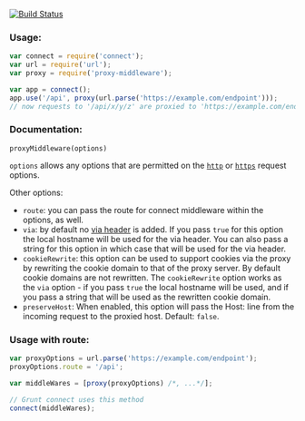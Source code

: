[![Build Status](https://secure.travis-ci.org/andrewrk/node-proxy-middleware.png)](http://travis-ci.org/andrewrk/node-proxy-middleware)

### Usage:

```js
var connect = require('connect');
var url = require('url');
var proxy = require('proxy-middleware');

var app = connect();
app.use('/api', proxy(url.parse('https://example.com/endpoint')));
// now requests to '/api/x/y/z' are proxied to 'https://example.com/endpoint/x/y/z'
```

### Documentation:

`proxyMiddleware(options)`

`options` allows any options that are permitted on the [`http`](http://nodejs.org/api/http.html#http_http_request_options_callback) or [`https`](http://nodejs.org/api/https.html#https_https_request_options_callback) request options.

Other options:
- `route`: you can pass the route for connect middleware within the options, as well.
- `via`: by default no [via header](http://www.w3.org/Protocols/rfc2616/rfc2616-sec14.html#sec14.45) is added. If you pass `true` for this option the local hostname will be used for the via header. You can also pass a string for this option in which case that will be used for the via header.
- `cookieRewrite`: this option can be used to support cookies via the proxy by rewriting the cookie domain to that of the proxy server. By default cookie domains are not rewritten. The `cookieRewrite` option works as the `via` option - if you pass `true` the local hostname will be used, and if you pass a string that will be used as the rewritten cookie domain.
- `preserveHost`: When enabled, this option will pass the Host: line from the incoming request to the proxied host. Default: `false`.

### Usage with route:

```js
var proxyOptions = url.parse('https://example.com/endpoint');
proxyOptions.route = '/api';

var middleWares = [proxy(proxyOptions) /*, ...*/];

// Grunt connect uses this method
connect(middleWares);
```
